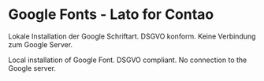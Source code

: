 # Google Fonts - Lato for Contao

Lokale Installation der Google Schriftart. DSGVO konform. Keine Verbindung zum Google Server.

Local installation of Google Font. DSGVO compliant. No connection to the Google server.
